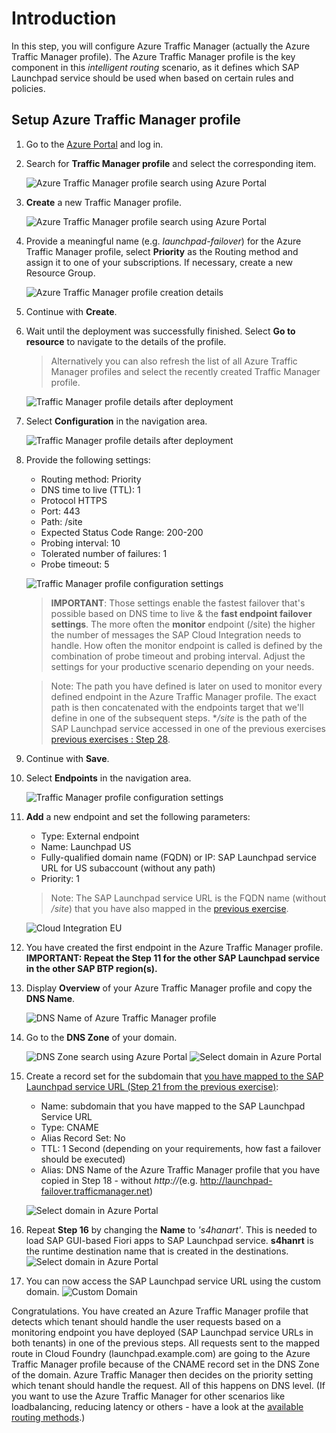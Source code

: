 # Introduction

In this step, you will configure Azure Traffic Manager (actually the Azure Traffic Manager profile). The Azure Traffic Manager profile is the key component in this *intelligent routing* scenario, as it defines which SAP Launchpad service should be used when based on certain rules and policies. 

## Setup Azure Traffic Manager profile
1. Go to the [Azure Portal](http://portal.azure.com) and log in. 

2. Search for **Traffic Manager profile** and select the corresponding item.

    ![Azure Traffic Manager profile search using Azure Portal](./images/01.png)

3. **Create** a new Traffic Manager profile. 

    ![Azure Traffic Manager profile search using Azure Portal](./images/02.png)

4.  Provide a meaningful name (e.g. *launchpad-failover*) for the Azure Traffic Manager profile, select **Priority** as the Routing method and assign it to one of your subscriptions. If necessary, create a new Resource Group. 

    ![Azure Traffic Manager profile creation details](./images/03.png)

5. Continue with **Create**. 

6. Wait until the deployment was successfully finished. Select **Go to resource** to navigate to the details of the profile.

    > Alternatively you can also refresh the list of all Azure Traffic Manager profiles and select the recently created Traffic Manager profile.

    ![Traffic Manager profile details after deployment](./images/04.png)

7. Select **Configuration** in the navigation area. 

    ![Traffic Manager profile details after deployment](./images/05.png)

8. <a name="tm-configuration"></a>Provide the following settings: 

    - Routing method: Priority
    - DNS time to live (TTL): 1
    - Protocol HTTPS
    - Port: 443
    - Path: /site
    - Expected Status Code Range: 200-200
    - Probing interval: 10
    - Tolerated number of failures: 1
    - Probe timeout: 5

    ![Traffic Manager profile configuration settings](./images/06.png)

    > **IMPORTANT**: Those settings enable the fastest failover that's possible based on DNS time to live & the **fast endpoint failover settings**. The more often the **monitor** endpoint (/site) the higher the number of messages the SAP Cloud Integration needs to handle. How often the monitor endpoint is called is defined by the combination of probe timeout and probing interval. Adjust the settings for your productive scenario depending on your needs. 

    > Note: The path you have defined is later on used to monitor every defined endpoint in the Azure Traffic Manager profile. The exact path is then concatenated with the endpoints target that we'll define in one of the subsequent steps. **/site* is the path of the SAP Launchpad service accessed in one of the previous exercises [previous exercises : Step 28](../03-Provisioning%20S_HANA%20Apps%20to%20Launchpad/README.md#url).

9. Continue with **Save**.

10. Select **Endpoints** in the navigation area. 

    ![Traffic Manager profile configuration settings](./images/07.png)

11. **Add** a new endpoint and set the following parameters:

    - Type: External endpoint
    - Name: Launchpad US
    - Fully-qualified domain name (FQDN) or IP: SAP Launchpad service URL for US subaccount (without any path)
    - Priority: 1

    > Note: The SAP Launchpad service URL is the FQDN name (without */site*) that you have also mapped in the [previous exercise](../04-Map%20Custom%20Domain%20Routes/README.md#endpointmapping). 

    ![Cloud Integration EU](./images/08.png)

12. You have created the first endpoint in the Azure Traffic Manager profile. **IMPORTANT: Repeat the Step 11 for the other SAP Launchpad service in the other SAP BTP region(s).**

13. Display **Overview** of your Azure Traffic Manager profile and copy the **DNS Name**. 

    ![DNS Name of Azure Traffic Manager profile](./images/12.png)

14. Go to the **DNS Zone** of your domain. 

    ![DNS Zone search using Azure Portal](./images/13.png)
    ![Select domain in Azure Portal](./images/14.png)

15. Create a record set for the subdomain that [you have mapped to the SAP Launchpad service URL (Step 21 from the previous exercise)](../04-Map%20Custom%20Domain%20Routes/README.md#endpointmapping): 

    - Name: subdomain that you have mapped to the SAP Launchpad Service URL
    - Type: CNAME
    - Alias Record Set: No
    - TTL: 1 Second (depending on your requirements, how fast a failover should be executed)
    - Alias: DNS Name of the Azure Traffic Manager profile that you have copied in Step 18 - without *http://*(e.g. http://launchpad-failover.trafficmanager.net)

    ![Select domain in Azure Portal](./images/15.png)

16. Repeat **Step 16** by changing the **Name** to *'s4hanart'*. This is needed to load SAP GUI-based Fiori apps to SAP Launchpad service. **s4hanrt** is the runtime destination name that is created in the destinations.
    ![Select domain in Azure Portal](./images/17.png)

17. You can now access the SAP Launchpad service URL using the custom domain.
  ![Custom Domain](./images/16.PNG)

  
Congratulations. You have created an Azure Traffic Manager profile that detects which tenant should handle the user requests based on a monitoring endpoint you have deployed (SAP Launchpad service URLs in both tenants) in one of the previous steps. All requests sent to the mapped route in Cloud Foundry (launchpad.example.com) are going to the Azure Traffic Manager profile because of the CNAME record set in the DNS Zone of the domain. Azure Traffic Manager then decides on the priority setting which tenant should handle the request. All of this happens on DNS level. (If you want to use the Azure Traffic Manager for other scenarios like loadbalancing, reducing latency or others - have a look at the [available routing methods](https://docs.microsoft.com/en-us/azure/traffic-manager/traffic-manager-routing-methods).)

